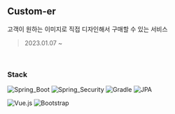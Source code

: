 ## Custom-er
고객이 원하는 이미지로 직접 디자인해서 구매할 수 있는 서비스
<br>
> 2023.01.07 ~ 
<br>

### Stack
<img alt="Spring_Boot" src ="https://img.shields.io/badge/Spring_Boot-6DB33F.svg?&style=for-the-badge&logo=Spring-Boot&logoColor=white"/> <img alt="Spring_Security" src ="https://img.shields.io/badge/Spring Security-6DB33F.svg?&style=for-the-badge&logo=Spring Security&logoColor=white"/> <img alt="Gradle" src ="https://img.shields.io/badge/Gradle-02303A.svg?&style=for-the-badge&logo=Gradle&logoColor=white"/> <img alt="JPA" src ="https://img.shields.io/badge/JPA-59666C.svg?&style=for-the-badge&logo=Hibernate&logoColor=white"/>

<img alt="Vue.js" src ="https://img.shields.io/badge/Vue.js-4FC08D.svg?&style=for-the-badge&logo=Vue.js&logoColor=white"/> <img alt="Bootstrap" src ="https://img.shields.io/badge/Bootstrap-7952B3.svg?&style=for-the-badge&logo=Bootstrap&logoColor=white"/>
